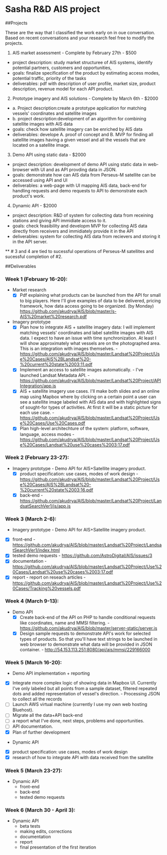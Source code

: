 # Sasha R&D AIS project

##Projects

These are the way that I classified the work early on in oue conversation. Based on recent conversations and your research feel free to modify the projects.

1. AIS market assessment - Complete by February 27th - $500
 - project description: study market structuree of AIS systems, identify potential partners, customers and opportunities,
 - goals: finalize specification of the product by estimating access modes, potential traffic, priority of the tasks
 - deliverables: pdf with description of user profile, market size, product description, revenue model for each API product. 

2. Prototype imagery and AIS solutions - Complete by March 6th - $2000
 - a. Project description:create a prototype application for matching vessels' coordinates and satellite images
 - b. project description:development of an algorithm for combining satellite images with AIS data
 - goals: check how satellite imagery can be enriched by AIS data
 - deliverables: develope A. proof of concept and B. MVP for finding all satellite images having a given vessel and all the vessels that are located on a satellite image.

3. Demo API using static data - $2000
 - project description: development of demo API using static data in web-browser with UI and as API provding data in JSON. 
 - goals: demonstrate how can AIS data from Perseus-M satellite can be accessed using API and UI
 - deliverables: a web-page with UI mapping AIS data, back-end for handling requests and demo requests to API to demonstrate each product's work.  

4. Dynamic API - $2000
 - project description: R&D of system for collecting data from receining stations and giving API immidiate access to it.
 - goals: check feasibility and developm MVP for collecting AIS data directly from receivers and immidiately provide it in the API
 - deliverables: system for collecting AIS data from recievers and storing it in the API server.

** # 3 and 4 are tied to sucessful operations of Perseus-M satellites and sucessful completion of #2.

##Deliverables

### Week 1 (February 16-20):
- Market research 
  - [x] Pdf explaining what products can be launched from the API for small to big players. Here I'll give examples of data to be delivered, pricing framework, how data access going to be organized. (by Monday) https://github.com/akudrya/AIS/blob/master/s-AIS%20market%20research.pdf

- Imagery prototype
  - [x] Plan how to integrate AIS + satellite imagery data: I will implement matching vessels' coordinates and label satellite images with AIS data. I expect to have an issue with time synchronization. At least I will show approximately what vessels are on the photographed area. This is an integration with images themselves. - https://github.com/akudrya/AIS/blob/master/Landsat%20Project/Use%20Cases/AIS%2BLandsat%20-%20current%20state%2003:11.pdf
  - [x] Implement an access to satellite images automatically. - I've launched Landsat Metadata API. - https://github.com/akudrya/AIS/blob/master/Landsat%20Project/APIIntegration/app.js
  - [x] AIS + satellite imagery use cases. I'll make both slides and an online map using Mapbox where by clicking on a certain point a user can see a satellite image labeled with AIS data and with highlighted signs of sought-for types of activities. At first it will be a static picture for each use case. -  https://github.com/akudrya/AIS/blob/master/Landsat%20Project/Use%20Cases/Use%20Cases.pdf
  - [x] Plan high-level architechture of the system: platform, software, language, access modes - https://github.com/akudrya/AIS/blob/master/Landsat%20Project/Use%20Cases/Landsat%20use%20cases%2003:17.pdf

### Week 2 (February 23-27):
- Imagery prototype - Demo API for AIS+Satellite imagery product. 
  - [x] product specification: use cases, modes of work design - https://github.com/akudrya/AIS/blob/master/Landsat%20Project/Use%20Cases/AIS%2BLandsat%20-%20current%20state%2003:16.pdf
  - [x] back-end - https://github.com/akudrya/AIS/blob/master/Landsat%20Project/LandsatSearchVer1/js/app.js
  
### Week 3 (March 2-6):
 - Imagery prototype - Demo API for AIS+Satellite imagery product. 
  - [x] front-end - https://github.com/akudrya/AIS/blob/master/Landsat%20Project/LandsatSearchVer1/index.html
  - [x] tested demo requests - https://github.com/AstroDigital/AIS/issues/3
  - [x] documentation - https://github.com/akudrya/AIS/blob/master/Landsat%20Project/Use%20Cases/Landsat%20use%20cases%2003:17.pdf
  - [x] report - report on reseach articles - https://github.com/akudrya/AIS/blob/master/Landsat%20Project/Use%20Cases/Tracking%20vessels.pdf
  
 ### Week 4 (March 9-13):
- Demo API 
  - [x] Create back-end of the API on PHP to handle conditional requests like coordinates, name and MMSI filtering. - https://github.com/akudrya/AIS/blob/master/server-static/server.js
  - [x] Design sample requests to demonstrate API's work for selected types of products. So that you'll have text strings to be launched in web browser to demonstrate what data will be provided in JSON container. - http://54.153.113.251:8080/api/ais/mmsi/229166000

 ### Week 5 (March 16-20):
 - Demo API implementation + reporting
  - [x] Integrate more complex logic of showing data in Mapbox UI. Currently I've only labeled but all points from a sample dataset, filtered repeated dots and added representation of vessel's direction. - Processing JSON to collect all the records
  - [ ] Launch AWS virtual machine (currently I use my own web hosting Bluehost).
  - [ ] Migrate all the data+API back-end
  - [ ] a  report what I've done, next steps, problems and opportunities.
  - [ ] API documentation. 
  - [x] Plan of further development

- Dynamic API
 - [x] product specification: use cases, modes of work design
 - [x] research of how to integrate API with data received from the satellite 

 ### Week 5 (March 23-27):
- Dynamic API
  - front-end
  - back-end
  - tested demo requests
 
 ### Week 6 (March 30 - April 3):
- Dynamic API
  - beta tests
  - making edits, corrections
  - documentation
  - report 
  - final presentation of the first iteration
